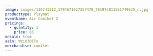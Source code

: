 ```yaml
---
image: images/130241312_1794671027357478_761976811551749635_n.jpg
producttype: Playmat
eventName: Air Comiket 2
pricings:
  - quantity: 1
    price: 65
onsale: true
asin: Wzi83OITo
merchandise: comiket
---
```

